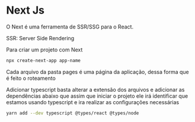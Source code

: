 # Next Js

O Next é uma ferramenta de SSR/SSG para o React.

SSR: Server Side Rendering

Para criar um projeto com Next

```bash
npx create-next-app app-name
```

Cada arquivo da pasta pages é uma página da aplicação, dessa forma que é feito o roteamento

Adicionar typescript basta alterar a extensão dos arquivos e adicionar as dependências abaixo que assim que iniciar o projeto ele irá identificar que estamos usando typescript e ira realizar as configurações necessárias

```bash
yarn add --dev typescript @types/react @types/node
```
